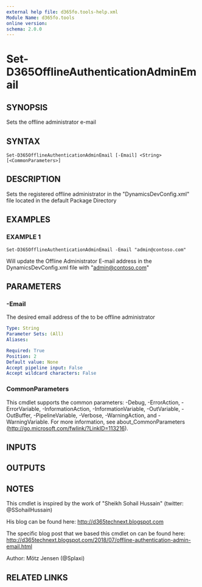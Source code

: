 ```yaml
---
external help file: d365fo.tools-help.xml
Module Name: d365fo.tools
online version:
schema: 2.0.0
---
```


# Set-D365OfflineAuthenticationAdminEmail

## SYNOPSIS
Sets the offline administrator e-mail

## SYNTAX

```
Set-D365OfflineAuthenticationAdminEmail [-Email] <String> [<CommonParameters>]
```

## DESCRIPTION
Sets the registered offline administrator in the "DynamicsDevConfig.xml" file located in the default Package Directory

## EXAMPLES

### EXAMPLE 1
```
Set-D365OfflineAuthenticationAdminEmail -Email "admin@contoso.com"
```

Will update the Offline Administrator E-mail address in the DynamicsDevConfig.xml file with "admin@contoso.com"

## PARAMETERS

### -Email
The desired email address of the to be offline administrator

```yaml
Type: String
Parameter Sets: (All)
Aliases:

Required: True
Position: 2
Default value: None
Accept pipeline input: False
Accept wildcard characters: False
```

### CommonParameters
This cmdlet supports the common parameters: -Debug, -ErrorAction, -ErrorVariable, -InformationAction, -InformationVariable, -OutVariable, -OutBuffer, -PipelineVariable, -Verbose, -WarningAction, and -WarningVariable.
For more information, see about_CommonParameters (http://go.microsoft.com/fwlink/?LinkID=113216).

## INPUTS

## OUTPUTS

## NOTES
This cmdlet is inspired by the work of "Sheikh Sohail Hussain" (twitter: @SSohailHussain)

His blog can be found here:
http://d365technext.blogspot.com

The specific blog post that we based this cmdlet on can be found here:
http://d365technext.blogspot.com/2018/07/offline-authentication-admin-email.html

Author: Mötz Jensen (@Splaxi)

## RELATED LINKS
